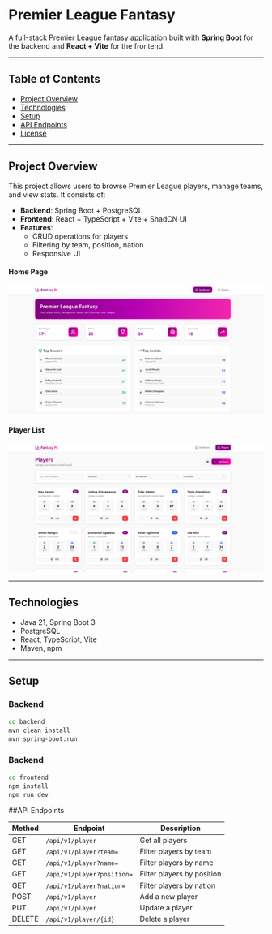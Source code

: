 # Premier League Fantasy

A full-stack Premier League fantasy application built with **Spring Boot** for the backend and **React + Vite** for the frontend.

---

## Table of Contents

- [Project Overview](#project-overview)
- [Technologies](#technologies)
- [Setup](#setup)
- [API Endpoints](#api-endpoints)
- [License](#license)

---

## Project Overview

This project allows users to browse Premier League players, manage teams, and view stats. It consists of:

- **Backend**: Spring Boot + PostgreSQL
- **Frontend**: React + TypeScript + Vite + ShadCN UI
- **Features**:
  - CRUD operations for players
  - Filtering by team, position, nation
  - Responsive UI
 
#### Home Page
![Home Page](assets/home_page.png)

#### Player List
![Player List](assets/player_page.png)

---

## Technologies

- Java 21, Spring Boot 3
- PostgreSQL
- React, TypeScript, Vite
- Maven, npm

---

## Setup

### Backend

```bash
cd backend
mvn clean install
mvn spring-boot:run
```

### Backend

```bash
cd frontend
npm install
npm run dev
```


##API Endpoints

| Method | Endpoint                   | Description                |
| ------ | -------------------------- | -------------------------- |
| GET    | `/api/v1/player`           | Get all players            |
| GET    | `/api/v1/player?team=`     | Filter players by team     |
| GET    | `/api/v1/player?name=`     | Filter players by name     |
| GET    | `/api/v1/player?position=` | Filter players by position |
| GET    | `/api/v1/player?nation=`   | Filter players by nation   |
| POST   | `/api/v1/player`           | Add a new player           |
| PUT    | `/api/v1/player`           | Update a player            |
| DELETE | `/api/v1/player/{id}`      | Delete a player            |
